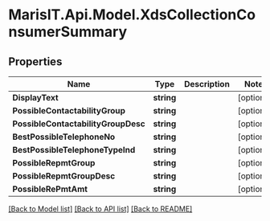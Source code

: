 
# MarisIT.Api.Model.XdsCollectionConsumerSummary

## Properties

Name | Type | Description | Notes
------------ | ------------- | ------------- | -------------
**DisplayText** | **string** |  | [optional] 
**PossibleContactabilityGroup** | **string** |  | [optional] 
**PossibleContactabilityGroupDesc** | **string** |  | [optional] 
**BestPossibleTelephoneNo** | **string** |  | [optional] 
**BestPossibleTelephoneTypeInd** | **string** |  | [optional] 
**PossibleRepmtGroup** | **string** |  | [optional] 
**PossibleRepmtGroupDesc** | **string** |  | [optional] 
**PossibleRePmtAmt** | **string** |  | [optional] 

[[Back to Model list]](../README.md#documentation-for-models)
[[Back to API list]](../README.md#documentation-for-api-endpoints)
[[Back to README]](../README.md)

